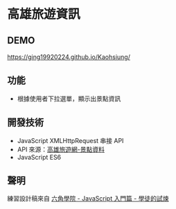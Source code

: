 # 高雄旅遊資訊

## DEMO
  <https://ging19920224.github.io/Kaohsiung/>

## 功能
  * 根據使用者下拉選單，顯示出景點資訊

## 開發技術
  * JavaScript XMLHttpRequest 串接 API
  * API 來源：[高雄旅遊網-景點資料](https://data.kcg.gov.tw/dataset/attractions-information)
  * JavaScript ES6

## 聲明
  練習設計稿來自 [六角學院 - JavaScript 入門篇 - 學徒的試煉](https://www.hexschool.com/courses/javascript.html)
